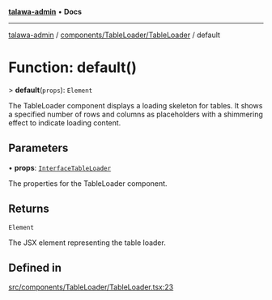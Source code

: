 [**talawa-admin**](../../../../README.md) • **Docs**

***

[talawa-admin](../../../../modules.md) / [components/TableLoader/TableLoader](../README.md) / default

# Function: default()

\> **default**(`props`): `Element`

The TableLoader component displays a loading skeleton for tables.
It shows a specified number of rows and columns as placeholders
with a shimmering effect to indicate loading content.

## Parameters

• **props**: [`InterfaceTableLoader`](../interfaces/InterfaceTableLoader.md)

The properties for the TableLoader component.

## Returns

`Element`

The JSX element representing the table loader.

## Defined in

[src/components/TableLoader/TableLoader.tsx:23](https://github.com/PalisadoesFoundation/talawa-admin/blob/84f5af8b3720f5b290ac28bcfd7071c13e1f93aa/src/components/TableLoader/TableLoader.tsx#L23)

